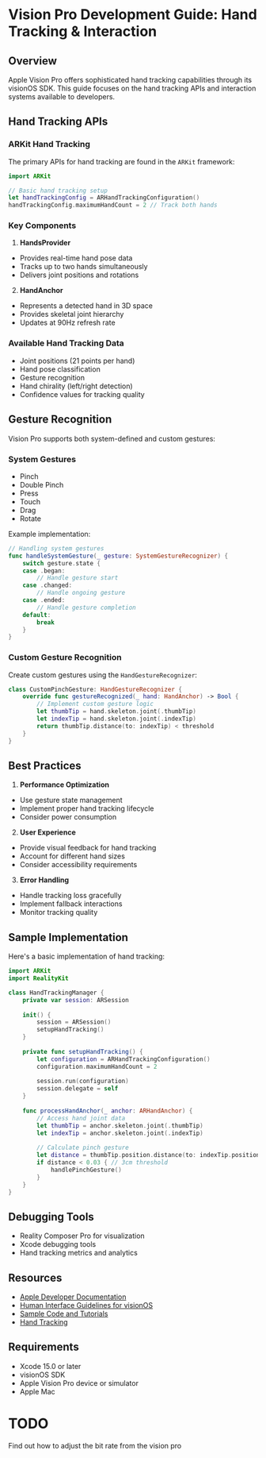 # Vision Pro Development Guide: Hand Tracking & Interaction

## Overview
Apple Vision Pro offers sophisticated hand tracking capabilities through its visionOS SDK. This guide focuses on the hand tracking APIs and interaction systems available to developers.

## Hand Tracking APIs

### ARKit Hand Tracking
The primary APIs for hand tracking are found in the `ARKit` framework:

```swift
import ARKit

// Basic hand tracking setup
let handTrackingConfig = ARHandTrackingConfiguration()
handTrackingConfig.maximumHandCount = 2 // Track both hands
```

### Key Components

1. **HandsProvider**
- Provides real-time hand pose data
- Tracks up to two hands simultaneously
- Delivers joint positions and rotations

2. **HandAnchor**
- Represents a detected hand in 3D space
- Provides skeletal joint hierarchy
- Updates at 90Hz refresh rate

### Available Hand Tracking Data

- Joint positions (21 points per hand)
- Hand pose classification
- Gesture recognition
- Hand chirality (left/right detection)
- Confidence values for tracking quality

## Gesture Recognition

Vision Pro supports both system-defined and custom gestures:

### System Gestures
- Pinch
- Double Pinch
- Press
- Touch
- Drag
- Rotate

Example implementation:

```swift
// Handling system gestures
func handleSystemGesture(_ gesture: SystemGestureRecognizer) {
    switch gesture.state {
    case .began:
        // Handle gesture start
    case .changed:
        // Handle ongoing gesture
    case .ended:
        // Handle gesture completion
    default:
        break
    }
}
```

### Custom Gesture Recognition

Create custom gestures using the `HandGestureRecognizer`:

```swift
class CustomPinchGesture: HandGestureRecognizer {
    override func gestureRecognized(_ hand: HandAnchor) -> Bool {
        // Implement custom gesture logic
        let thumbTip = hand.skeleton.joint(.thumbTip)
        let indexTip = hand.skeleton.joint(.indexTip)
        return thumbTip.distance(to: indexTip) < threshold
    }
}
```

## Best Practices

1. **Performance Optimization**
- Use gesture state management
- Implement proper hand tracking lifecycle
- Consider power consumption

2. **User Experience**
- Provide visual feedback for hand tracking
- Account for different hand sizes
- Consider accessibility requirements

3. **Error Handling**
- Handle tracking loss gracefully
- Implement fallback interactions
- Monitor tracking quality

## Sample Implementation

Here's a basic implementation of hand tracking:

```swift
import ARKit
import RealityKit

class HandTrackingManager {
    private var session: ARSession
    
    init() {
        session = ARSession()
        setupHandTracking()
    }
    
    private func setupHandTracking() {
        let configuration = ARHandTrackingConfiguration()
        configuration.maximumHandCount = 2
        
        session.run(configuration)
        session.delegate = self
    }
    
    func processHandAnchor(_ anchor: ARHandAnchor) {
        // Access hand joint data
        let thumbTip = anchor.skeleton.joint(.thumbTip)
        let indexTip = anchor.skeleton.joint(.indexTip)
        
        // Calculate pinch gesture
        let distance = thumbTip.position.distance(to: indexTip.position)
        if distance < 0.03 { // 3cm threshold
            handlePinchGesture()
        }
    }
}
```

## Debugging Tools

- Reality Composer Pro for visualization
- Xcode debugging tools
- Hand tracking metrics and analytics

## Resources

- [Apple Developer Documentation](https://developer.apple.com/documentation/visionos)
- [Human Interface Guidelines for visionOS](https://developer.apple.com/design/human-interface-guidelines/visionos)
- [Sample Code and Tutorials](https://developer.apple.com/visionos/learn/)
- [Hand Tracking](https://developer.apple.com/documentation/arkit/handtrackingprovider)

## Requirements

- Xcode 15.0 or later
- visionOS SDK
- Apple Vision Pro device or simulator
- Apple Mac

# TODO

Find out how to adjust the bit rate from the vision pro
